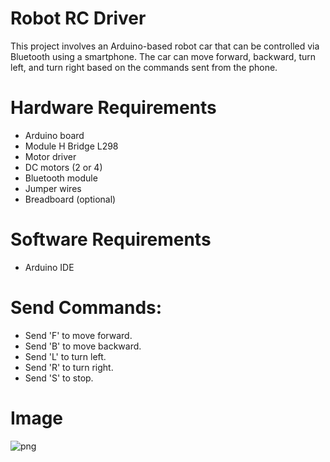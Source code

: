 # Robot RC Driver

This project involves an Arduino-based robot car that can be controlled via Bluetooth using a smartphone. The car can move forward, backward, turn left, and turn right based on the commands sent from the phone.

# Hardware Requirements
- Arduino board
- Module H Bridge L298
- Motor driver
- DC motors (2 or 4)
- Bluetooth module
- Jumper wires
- Breadboard (optional)
# Software Requirements
- Arduino IDE
# Send Commands:
- Send 'F' to move forward.
- Send 'B' to move backward.
- Send 'L' to turn left.
- Send 'R' to turn right.
- Send 'S' to stop.
# Image
 ![png](https://github.com/AleyMohammed/Robot-RC-Driver/assets/169003159/9c81719e-1109-4267-ad44-d5d8329d99ad)

